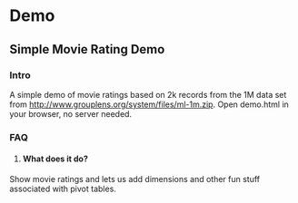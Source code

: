 Demo
===============

## Simple Movie Rating Demo
### Intro
A simple demo of movie ratings based on 2k records from the 1M data set from http://www.grouplens.org/system/files/ml-1m.zip. Open demo.html in your browser, no server needed.

### FAQ

1. #### What does it do?
  Show movie ratings and lets us add dimensions and other fun stuff associated with pivot tables.


    


